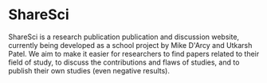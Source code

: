 # ShareSci
ShareSci is a research publication publication and discussion website,
currently being developed as a school project by Mike D'Arcy and Utkarsh Patel.
We aim to make it easier for researchers to find papers related to their field
of study, to discuss the contributions and flaws of studies, and to publish
their own studies (even negative results).
